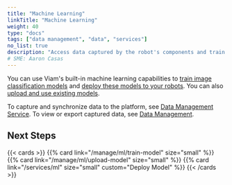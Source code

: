 ```yaml
---
title: "Machine Learning"
linkTitle: "Machine Learning"
weight: 40
type: "docs"
tags: ["data management", "data", "services"]
no_list: true
description: "Access data captured by the robot's components and train image classification models on the data."
# SME: Aaron Casas
---
```


You can use Viam's built-in machine learning capabilities to [train image classification models](train-model) and [deploy these models to your robots](../../services/ml).
You can also [upload and use existing models](upload-model).

To capture and synchronize data to the platform, see [Data Management Service](../../services/data).
To view or export captured data, see [Data Management](../data).

## Next Steps

{{< cards >}}
  {{% card link="/manage/ml/train-model" size="small" %}}
  {{% card link="/manage/ml/upload-model" size="small" %}}
  {{% card link="/services/ml" size="small" custom="Deploy Model" %}}
{{< /cards >}}
